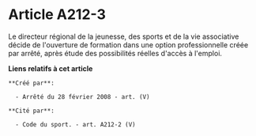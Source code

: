# Article A212-3

Le directeur régional de la jeunesse, des sports et de la vie associative décide de l'ouverture de formation dans une option
professionnelle créée par arrêté, après étude des possibilités réelles d'accès à l'emploi.

**Liens relatifs à cet article**

	**Créé par**:

	  - Arrêté du 28 février 2008 - art. (V)

	**Cité par**:

	  - Code du sport. - art. A212-2 (V)
